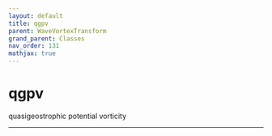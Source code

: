 ```yaml
---
layout: default
title: qgpv
parent: WaveVortexTransform
grand_parent: Classes
nav_order: 131
mathjax: true
---
```


#  qgpv

quasigeostrophic potential vorticity


---

